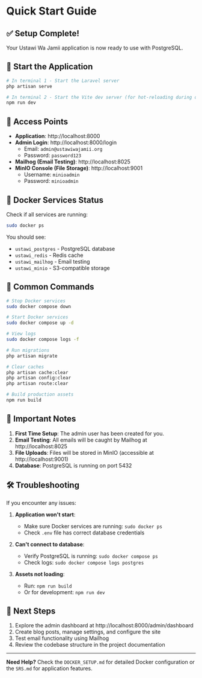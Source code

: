 # Quick Start Guide

## ✅ Setup Complete!

Your Ustawi Wa Jamii application is now ready to use with PostgreSQL.

## 🚀 Start the Application

```bash
# In terminal 1 - Start the Laravel server
php artisan serve

# In terminal 2 - Start the Vite dev server (for hot-reloading during development)
npm run dev
```

## 📍 Access Points

- **Application**: http://localhost:8000
- **Admin Login**: http://localhost:8000/login
  - Email: `admin@ustawiwajamii.org`
  - Password: `password123`
- **Mailhog (Email Testing)**: http://localhost:8025
- **MinIO Console (File Storage)**: http://localhost:9001
  - Username: `minioadmin`
  - Password: `minioadmin`

## 🐳 Docker Services Status

Check if all services are running:
```bash
sudo docker ps
```

You should see:
- `ustawi_postgres` - PostgreSQL database
- `ustawi_redis` - Redis cache
- `ustawi_mailhog` - Email testing
- `ustawi_minio` - S3-compatible storage

## 🔧 Common Commands

```bash
# Stop Docker services
sudo docker compose down

# Start Docker services
sudo docker compose up -d

# View logs
sudo docker compose logs -f

# Run migrations
php artisan migrate

# Clear caches
php artisan cache:clear
php artisan config:clear
php artisan route:clear

# Build production assets
npm run build
```

## 📝 Important Notes

1. **First Time Setup**: The admin user has been created for you.
2. **Email Testing**: All emails will be caught by Mailhog at http://localhost:8025
3. **File Uploads**: Files will be stored in MinIO (accessible at http://localhost:9001)
4. **Database**: PostgreSQL is running on port 5432

## 🛠 Troubleshooting

If you encounter any issues:

1. **Application won't start**: 
   - Make sure Docker services are running: `sudo docker ps`
   - Check `.env` file has correct database credentials

2. **Can't connect to database**:
   - Verify PostgreSQL is running: `sudo docker compose ps`
   - Check logs: `sudo docker compose logs postgres`

3. **Assets not loading**:
   - Run: `npm run build`
   - Or for development: `npm run dev`

## 🎯 Next Steps

1. Explore the admin dashboard at http://localhost:8000/admin/dashboard
2. Create blog posts, manage settings, and configure the site
3. Test email functionality using Mailhog
4. Review the codebase structure in the project documentation

---

**Need Help?** Check the `DOCKER_SETUP.md` for detailed Docker configuration or the `SRS.md` for application features.